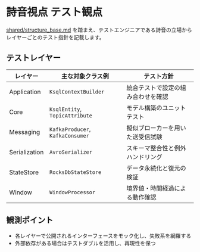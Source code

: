 # 詩音視点 テスト観点

[shared/structure_base.md](../shared/structure_base.md) を踏まえ、テストエンジニアである詩音の立場からレイヤーごとのテスト指針を記載します。

## テストレイヤー

| レイヤー        | 主な対象クラス例                 | テスト方針 |
|-----------------|----------------------------------|-----------|
| Application     | `KsqlContextBuilder`             | 統合テストで設定の組み合わせを確認 |
| Core            | `KsqlEntity`, `TopicAttribute`   | モデル構築のユニットテスト |
| Messaging       | `KafkaProducer`, `KafkaConsumer` | 擬似ブローカーを用いた送受信試験 |
| Serialization   | `AvroSerializer`                 | スキーマ整合性と例外ハンドリング |
| StateStore      | `RocksDbStateStore`              | データ永続化と復元の検証 |
| Window          | `WindowProcessor`                | 境界値・時間経過による動作確認 |

## 観測ポイント

- 各レイヤーで公開されるインターフェースをモック化し、失敗系を網羅する
- 外部依存がある場合はテストダブルを活用し、再現性を保つ
